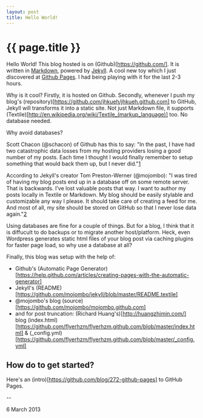 ```yaml
---
layout: post
title: Hello World!
---
```


{{ page.title }}
================

Hello World! This blog hosted is on (Github)[https://github.com/]. It is written in [Markdown](http://daringfireball.net/projects/markdown/), powered by [Jekyll](http://github.com/mojombo/jekyll). A cool new toy which I just discovered at [Github Pages](http://pages.github.com/). I had being playing with it for the last 2-3 hours.

Why is it cool? Firstly, it is hosted on Github. Secondly, whenever I push my blog's (repository)[https://github.com/jhkueh/jhkueh.github.com] to GitHub, Jekyll will transforms it into a static site. Not just Markdown file, it supports (Textile)[http://en.wikipedia.org/wiki/Textile_(markup_language)] too. No database needed.

Why avoid databases?

Scott Chacon (@schacon) of Github has this to say:
"In the past, I have had two catastrophic data losses from my hosting providers losing a good number of my posts. Each time I thought I would finally remember to setup something that would back them up, but I never did."[1]

According to Jekyll's creator Tom Preston-Werner (@mojombo):
"I was tired of having my blog posts end up in a database off on some remote server. That is backwards. I’ve lost valuable posts that way. I want to author my posts locally in Textile or Markdown. My blog should be easily stylable and customizable any way I please. It should take care of creating a feed for me. And most of all, my site should be stored on GitHub so that I never lose data again."[2]

Using databases are fine for a couple of things. But for a blog, I think that it is diffucult to do backups or to migrate another host/platform. Heck, even Wordpress generates static html files of your blog post via caching plugins for faster page load, so why use a database at all?

Finally, this blog was setup with the help of:
* Github's (Automatic Page Generator)[https://help.github.com/articles/creating-pages-with-the-automatic-generator]
* Jekyll's (README)[https://github.com/mojombo/jekyll/blob/master/README.textile]
* @mojombo's blog (source)[https://github.com/mojombo/mojombo.github.com] 
* and for post truncation: (Richard Huang's)[http://huangzhimin.com/] blog (index.html)[https://github.com/flyerhzm/flyerhzm.github.com/blob/master/index.html] & (_config.yml)[https://github.com/flyerhzm/flyerhzm.github.com/blob/master/_config.yml]

How do to get started?
----------------------

Here's an (intro)[https://github.com/blog/272-github-pages] to GitHub Pages.

--
<p class="meta">6 March 2013</p>

[1]: http://schacon.github.com/2009/02/11/moved-to-github-pages.html "Moved my blog to GitHub Pages, by Schacon"
[2]: https://github.com/mojombo/mojombo.github.com/blob/master/README.textile "mojombo.github.com's README.textile"